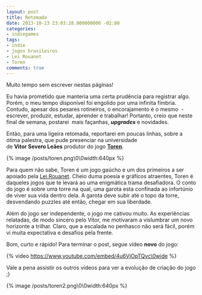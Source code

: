 ```yaml
---
layout: post
title: Retomada
date: 2013-10-23 23:03:28.000000000 -02:00
categories:
- indiegames
tags:
- indie
- jogos brasileiros
- Lei Rouanet
- Toren
comments: true
---
```

Muito tempo sem escrever nestas páginas!

Eu havia prometido que manteria uma certa prudência para registrar algo. Porém, o meu tempo disponível foi engolido por uma infinita fímbria. Contudo, apesar dos pesares rotineiros, o encorajamento é o mesmo  - escrever, produzir, estudar, aprender e trabalhar! Portanto, creio que neste final de semana, postarei  mais façanhas, ___upgrades___ e novidades.

Então, para uma ligeira retomada, reportarei em poucas linhas, sobre a ótima palestra, que pude presenciar na universidade de <strong>Vitor Severo Leães</strong> produtor do jogo <a title="Toren" href="http://toren-game.com/" target="_blank"><strong>Toren</strong></a>.

{% image /posts/toren.png\0\0width:640px %}

Para quem não sabe, Toren é um jogo gaúcho e um dos primeiros a ser apoiado pela <a class="zem_slink" title="Rouanet Law" href="http://en.wikipedia.org/wiki/Rouanet_Law" target="_blank" rel="wikipedia">Lei Rouanet</a>. Cheio duma poesia e gráficos atraentes, Toren é daqueles jogos que te levará ao uma enigmática trama desafiadora. O conto do jogo é sobre uma torre na qual, uma garota esta confinada ao infortúnio de viver sua vida dentro dela. A garota deve subir até o topo da torre, desvendando puzzles até então, chegar em sua liberdade.

Além do jogo ser independente, o jogo me cativou muito. As experiências relatadas, de modo sincero pelo Vitor, me motivaram a vislumbrar um novo horizonte a trilhar. Claro, que a escalada no penhasco não será fácil, porém vi muita expectativa e desafios pela frente.

Bom, curto e rápido! Para terminar o post, segue vídeo **novo** do jogo:

{% video https://www.youtube.com/embed/4u6VjOpTQyc\0wide %}

Vale a pena assistir os outros vídeos para ver a evolução de criação do jogo ;)

{% image /posts/toren2.png\0\0width:640px %}
